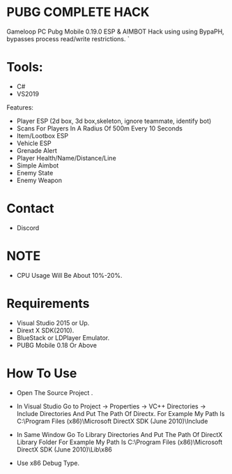 # PUBG COMPLETE HACK
Gameloop PC Pubg Mobile 0.19.0 ESP &amp; AIMBOT Hack using using BypaPH, bypasses process read/write restrictions.
`
# Tools:
- C#
- VS2019

Features:
- Player ESP (2d box, 3d box,skeleton, ignore teammate, identify bot)
- Scans For Players In A Radius Of 500m Every 10 Seconds 
- Item/Lootbox ESP
- Vehicle ESP
- Grenade Alert
- Player Health/Name/Distance/Line
- Simple Aimbot
- Enemy State
- Enemy Weapon

# Contact 
- Discord 


# NOTE

* CPU Usage Will Be About 10%-20%.

# Requirements

* Visual Studio 2015 or Up.
* Dirext X SDK(2010).
* BlueStack or LDPlayer Emulator.
* PUBG Mobile 0.18 Or Above

# How To Use

*  Open The Source Project .

* In Visual Studio Go to Project -> Properties -> VC++ Directories -> Include Directories And Put The Path Of Directx. 
    For Example My Path Is C:\Program Files (x86)\Microsoft DirectX SDK (June 2010)\Include

* In Same Window Go To Library Directories And Put The Path Of DirectX Library Folder 
  For Example My Path Is C:\Program Files (x86)\Microsoft DirectX SDK (June 2010)\Lib\x86

* Use x86 Debug Type.

